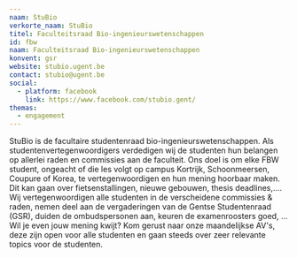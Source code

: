 ```yaml
---
naam: StuBio
verkorte_naam: StuBio
titel: Faculteitsraad Bio-ingenieurswetenschappen
id: fbw
naam: Faculteitsraad Bio-ingenieurswetenschappen
konvent: gsr
website: stubio.ugent.be
contact: stubio@ugent.be
social:
  - platform: facebook
    link: https://www.facebook.com/stubio.gent/
themas:
  - engagement
---
```

StuBio is de facultaire studentenraad bio-ingenieurswetenschappen. Als studentenvertegenwoordigers verdedigen wij de studenten hun belangen op allerlei raden en commissies aan de faculteit. Ons doel is om elke FBW student, ongeacht of die les volgt op campus Kortrijk, Schoonmeersen, Coupure of Korea, te vertegenwoordigen en hun mening hoorbaar maken. Dit kan gaan over fietsenstallingen, nieuwe gebouwen, thesis deadlines,....
Wij vertegenwoordigen alle studenten in de verscheidene commissies & raden, nemen deel aan de vergaderingen van de Gentse Studentenraad (GSR), duiden de ombudspersonen aan, keuren de examenroosters goed, ...
Wil je even jouw mening kwijt? Kom gerust naar onze maandelijkse AV's, deze zijn open voor alle studenten en gaan steeds over zeer relevante topics voor de studenten.
